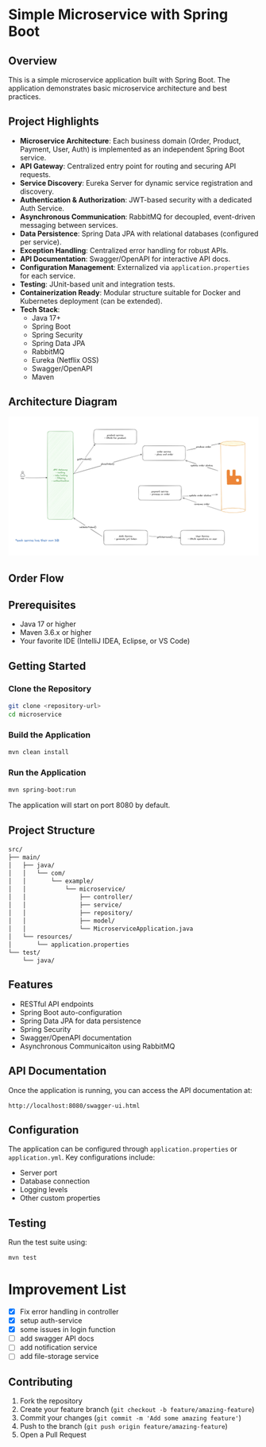 # Simple Microservice with Spring Boot

## Overview
This is a simple microservice application built with Spring Boot. The application demonstrates basic microservice architecture and best practices.

## Project Highlights

- **Microservice Architecture**: Each business domain (Order, Product, Payment, User, Auth) is implemented as an independent Spring Boot service.
- **API Gateway**: Centralized entry point for routing and securing API requests.
- **Service Discovery**: Eureka Server for dynamic service registration and discovery.
- **Authentication & Authorization**: JWT-based security with a dedicated Auth Service.
- **Asynchronous Communication**: RabbitMQ for decoupled, event-driven messaging between services.
- **Data Persistence**: Spring Data JPA with relational databases (configured per service).
- **Exception Handling**: Centralized error handling for robust APIs.
- **API Documentation**: Swagger/OpenAPI for interactive API docs.
- **Configuration Management**: Externalized via `application.properties` for each service.
- **Testing**: JUnit-based unit and integration tests.
- **Containerization Ready**: Modular structure suitable for Docker and Kubernetes deployment (can be extended).
- **Tech Stack**:  
  - Java 17+  
  - Spring Boot  
  - Spring Security  
  - Spring Data JPA  
  - RabbitMQ  
  - Eureka (Netflix OSS)  
  - Swagger/OpenAPI  
  - Maven

## Architecture Diagram
![diagram](./image/Screenshot%202025-06-29%20at%2014.14.30.png)

## Order Flow


## Prerequisites
- Java 17 or higher
- Maven 3.6.x or higher
- Your favorite IDE (IntelliJ IDEA, Eclipse, or VS Code)

## Getting Started

### Clone the Repository
```bash
git clone <repository-url>
cd microservice
```

### Build the Application
```bash
mvn clean install
```

### Run the Application
```bash
mvn spring-boot:run
```

The application will start on port 8080 by default.

## Project Structure
```
src/
├── main/
│   ├── java/
│   │   └── com/
│   │       └── example/
│   │           └── microservice/
│   │               ├── controller/
│   │               ├── service/
│   │               ├── repository/
│   │               ├── model/
│   │               └── MicroserviceApplication.java
│   └── resources/
│       └── application.properties
└── test/
    └── java/
```

## Features
- RESTful API endpoints
- Spring Boot auto-configuration
- Spring Data JPA for data persistence
- Spring Security 
- Swagger/OpenAPI documentation
- Asynchronous Communicaiton using RabbitMQ

## API Documentation
Once the application is running, you can access the API documentation at:
```
http://localhost:8080/swagger-ui.html
```

## Configuration
The application can be configured through `application.properties` or `application.yml`. Key configurations include:
- Server port
- Database connection
- Logging levels
- Other custom properties

## Testing
Run the test suite using:
```bash
mvn test
```

# Improvement List
- [x] Fix error handling in controller
- [x] setup auth-service
- [x] some issues in login function
- [ ] add swagger API docs
- [ ] add notification service
- [ ] add file-storage service

## Contributing
1. Fork the repository
2. Create your feature branch (`git checkout -b feature/amazing-feature`)
3. Commit your changes (`git commit -m 'Add some amazing feature'`)
4. Push to the branch (`git push origin feature/amazing-feature`)
5. Open a Pull Request

